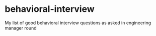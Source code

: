 # behavioral-interview
My list of good behavioral interview questions as asked in engineering manager round

